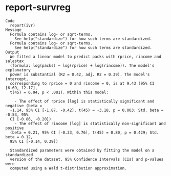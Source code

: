 # report-survreg

    Code
      report(ivr)
    Message
      Formula contains log- or sqrt-terms.
        See help("standardize") for how such terms are standardized.
      Formula contains log- or sqrt-terms.
        See help("standardize") for how such terms are standardized.
    Output
      We fitted a linear model to predict packs with rprice, rincome and salestax
      (formula: log(packs) ~ log(rprice) + log(rincome)). The model's explanatory
      power is substantial (R2 = 0.42, adj. R2 = 0.39). The model's intercept,
      corresponding to rprice = 0 and rincome = 0, is at 9.43 (95% CI [6.69, 12.17],
      t(45) = 6.94, p < .001). Within this model:
      
        - The effect of rprice [log] is statistically significant and negative (beta =
      -1.14, 95% CI [-1.87, -0.42], t(45) = -3.18, p = 0.003; Std. beta = -0.53, 95%
      CI [-0.86, -0.20])
        - The effect of rincome [log] is statistically non-significant and positive
      (beta = 0.21, 95% CI [-0.33, 0.76], t(45) = 0.80, p = 0.429; Std. beta = 0.12,
      95% CI [-0.14, 0.39])
      
      Standardized parameters were obtained by fitting the model on a standardized
      version of the dataset. 95% Confidence Intervals (CIs) and p-values were
      computed using a Wald t-distribution approximation.

